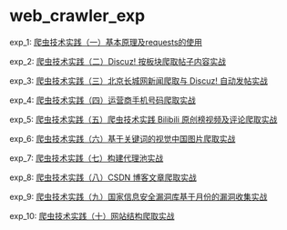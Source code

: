 # web_crawler_exp

exp_1: [爬虫技术实践（一）基本原理及requests的使用](https://oxsec.com/p/16)

exp_2: [爬虫技术实践（二）Discuz! 按板块爬取帖子内容实战](https://oxsec.com/p/17)

exp_3: [爬虫技术实践（三）北京长城网新闻爬取与 Discuz! 自动发帖实战](https://oxsec.com/p/18)

exp_4: [爬虫技术实践（四）运营商手机号码爬取实战](https://oxsec.com/p/19)

exp_5: [爬虫技术实践（五）爬虫技术实践 Bilibili 原创榜视频及评论爬取实战](https://oxsec.com/p/20)

exp_6: [爬虫技术实践（六）基于关键词的视觉中国图片爬取实战](https://oxsec.com/p/21)

exp_7: [爬虫技术实践（七）构建代理池实战](https://oxsec.com/p/22)

exp_8: [爬虫技术实践（八）CSDN 博客文章爬取实战](https://oxsec.com/p/23)

exp_9: [爬虫技术实践（九）国家信息安全漏洞库基于月份的漏洞收集实战](https://oxsec.com/p/24)

exp_10: [爬虫技术实践（十）网站结构爬取实战](https://oxsec.com/p/25)